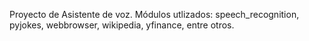 Proyecto de Asistente de voz.
Módulos utlizados: speech_recognition, pyjokes, webbrowser, wikipedia, yfinance, entre otros.
